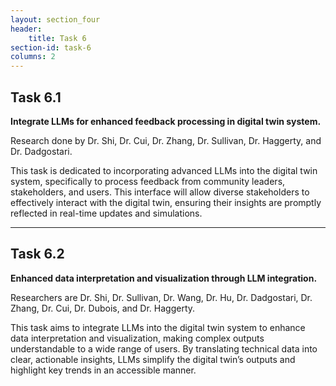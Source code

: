 ```yaml
---
layout: section_four
header:
    title: Task 6
section-id: task-6
columns: 2
---
```


## Task 6.1

**Integrate LLMs for enhanced feedback processing in digital twin system.**

Research done by Dr. Shi, Dr. Cui, Dr. Zhang, Dr. Sullivan, Dr. Haggerty, and
Dr. Dadgostari.

This task is dedicated to incorporating advanced LLMs into the digital twin
system, specifically to process feedback from community leaders, stakeholders,
and users. This interface will allow diverse stakeholders to effectively
interact with the digital twin, ensuring their insights are promptly reflected
in real-time updates and simulations.

---

## Task 6.2

**Enhanced data interpretation and visualization through LLM integration.**

Researchers are Dr. Shi, Dr. Sullivan, Dr. Wang, Dr. Hu, Dr. Dadgostari,
Dr. Zhang, Dr. Cui, Dr. Dubois, and Dr. Haggerty.

This task aims to integrate LLMs into the digital twin system to enhance data
interpretation and visualization, making complex outputs understandable to a
wide range of users. By translating technical data into clear, actionable
insights, LLMs simplify the digital twin’s outputs and highlight key trends in
an accessible manner.


